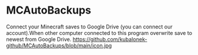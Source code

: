 # MCAutoBackups
Connect your Minecraft saves to Google Drive (you can connect our account).When other computer connected to this program overwrite save to newest from Google Drive. 
https://github.com/kubalonek-github/MCAutoBackups/blob/main/icon.jpg
